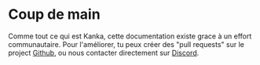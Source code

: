 # Coup de main

Comme tout ce qui est Kanka, cette documentation existe grace à un effort communautaire. Pour l'améliorer, tu peux créer des "pull requests" sur le project [Github](https://github.com/owlchester/kanka-docs-fr), ou nous contacter directement sur [Discord](https://kanka.io/go/discord).